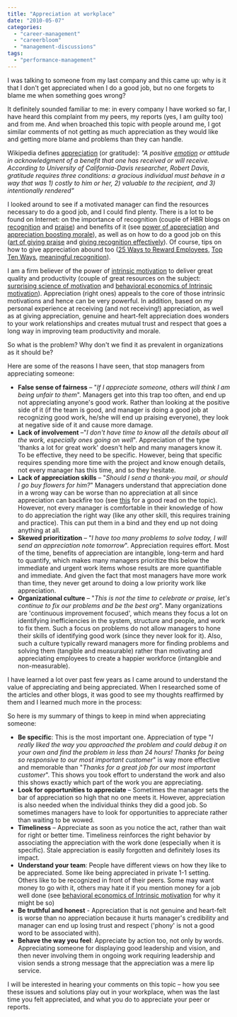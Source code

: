 ```yaml
---
title: "Appreciation at workplace"
date: "2010-05-07"
categories: 
  - "career-management"
  - "careerbloom"
  - "management-discussions"
tags: 
  - "performance-management"
---
```


I was talking to someone from my last company and this came up: why is it that I don't get appreciated when I do a good job, but no one forgets to blame me when something goes wrong?

It definitely sounded familiar to me: in every company I have worked so far, I have heard this complaint from my peers, my reports (yes, I am guilty too) and from me. And when broached this topic with people around me, I got similar comments of not getting as much appreciation as they would like and getting more blame and problems than they can handle.

Wikipedia defines [appreciation](http://en.wikipedia.org/wiki/Gratitude) (or gratitude): _"A positive [emotion](http://en.wikipedia.org/wiki/Emotion "Emotion") or attitude in acknowledgment of a benefit that one has received or will receive. According to University of California-Davis researcher, Robert Davis, gratitude requires three conditions: a gracious individual must behave in a way that was 1) costly to him or her, 2) valuable to the recipient, and 3) intentionally rendered"_

I looked around to see if a motivated manager can find the resources necessary to do a good job, and I could find plenty. There is a lot to be found on Internet: on the importance of recognition (couple of HBR blogs on [recognition](http://blogs.hbr.org/hmu/2008/02/employee-recognition-and-rewar-1.html) and [praise](http://blogs.hbr.org/cs/2008/05/in_praise_of_praise.html)) and benefits of it (see [power of appreciation](http://advice.cio.com/meridith_levinson/every_day_should_be_employee_appreciation_day) and [appreciation boosting morale](http://job-satisfaction.suite101.com/article.cfm/employee_appreciation_improves_morale)), as well as on how to do a good job on this ([art of giving praise](http://blogs.hbr.org/demaio/2009/09/the-art-of-giving-praise.html) and [giving recognition effectively](http://blogs.hbr.org/hmu/2008/02/are-you-using-recognition-effe-1.html)). Of course, tips on how to give appreciation abound too ([25 Ways to Reward Employees](http://www.hrworld.com/features/25-employee-rewards/), [Top Ten Ways](http://humanresources.about.com/cs/rewardrecognition/a/appreciation.htm), [meaningful recognition](http://blogs.hbr.org/goldsmith/2007/09/how_do_i_provide_meaningful_re.html)).

I am a firm believer of the power of [intrinsic motivation](http://changingminds.org/explanations/theories/intrinsic_motivation.htm) to deliver great quality and productivity (couple of great resources on the subject: [surprising science of motivation](http://www.youtube.com/watch?v=rrkrvAUbU9Y&feature=PlayList&p=BB06ED8639A2503A&playnext=1&playnext_from=PL&index=19) and [behavioral economics of Intrinsic motivation](http://www.mondaydots.com/2009/09/behavioral-economics-of-intrinsic-motivation.html)). Appreciation (right ones) appeals to the core of those intrinsic motivations and hence can be very powerful. In addition, based on my personal experience at receiving (and not receiving!) appreciation, as well as at giving appreciation, genuine and heart-felt appreciation does wonders to your work relationships and creates mutual trust and respect that goes a long way in improving team productivity and morale.

So what is the problem? Why don't we find it as prevalent in organizations as it should be?

Here are some of the reasons I have seen, that stop managers from appreciating someone:

- **False sense of fairness** – "_If I appreciate someone, others will think I am being unfair to them_". Managers get into this trap too often, and end up not appreciating anyone's good work. Rather than looking at the positive side of it (if the team is good, and manager is doing a good job at recognizing good work, he/she will end up praising everyone), they look at negative side of it and cause more damage.
- **Lack of involvement** –"_I don't have time to know all the details about all the work, especially ones going on well_". Appreciation of the type 'thanks a lot for great work' doesn't help and many managers know it. To be effective, they need to be specific. However, being that specific requires spending more time with the project and know enough details, not every manager has this time, and so they hesitate.
- **Lack of appreciation skills** – "_Should I send a thank-you mail, or should I go buy flowers for him?_" Managers understand that appreciation done in a wrong way can be worse than no appreciation at all since appreciation can backfire too (see [this](https://www.myciscocommunity.com/community/innovators/blog/2010/03/04/is-your-employee-appreciation-backfiring) for a good read on the topic). However, not every manager is comfortable in their knowledge of how to do appreciation the right way (like any other skill, this requires training and practice). This can put them in a bind and they end up not doing anything at all.
- **Skewed prioritization** – "_I have too many problems to solve today, I will send an appreciation note tomorrow_". Appreciation requires effort. Most of the time, benefits of appreciation are intangible, long-term and hard to quantify, which makes many managers prioritize this below the immediate and urgent work items whose results are more quantifiable and immediate. And given the fact that most managers have more work than time, they never get around to doing a low priority work like appreciation.
- **Organizational culture** – "_This is not the time to celebrate or praise, let's continue to fix our problems and be the best org_". Many organizations are 'continuous improvement focused', which means they focus a lot on identifying inefficiencies in the system, structure and people, and work to fix them. Such a focus on problems do not allow managers to hone their skills of identifying good work (since they never look for it). Also, such a culture typically reward managers more for finding problems and solving them (tangible and measurable) rather than motivating and appreciating employees to create a happier workforce (intangible and non-measurable).

I have learned a lot over past few years as I came around to understand the value of appreciating and being appreciated. When I researched some of the articles and other blogs, it was good to see my thoughts reaffirmed by them and I learned much more in the process:

So here is my summary of things to keep in mind when appreciating someone:

- **Be specific**: This is the most important one. Appreciation of type "_I really liked the way you approached the problem and could debug it on your own and find the problem in less than 24 hours! Thanks for being so responsive to our most important customer_" is way more effective and memorable than "_Thanks for a great job for our most important customer_". This shows you took effort to understand the work and also this shows exactly which part of the work you are appreciating.
- **Look for opportunities to appreciate** – Sometimes the manager sets the bar of appreciation so high that no one meets it. However, appreciation is also needed when the individual thinks they did a good job. So sometimes managers have to look for opportunities to appreciate rather than waiting to be wowed.
- **Timeliness** – Appreciate as soon as you notice the act, rather than wait for right or better time. Timeliness reinforces the right behavior by associating the appreciation with the work done (especially when it is specific). Stale appreciation is easily forgotten and definitely loses its impact.
- **Understand your team**: People have different views on how they like to be appreciated. Some like being appreciated in private 1-1 setting. Others like to be recognized in front of their peers. Some may want money to go with it, others may hate it if you mention money for a job well done (see [behavioral economics of Intrinsic motivation](http://www.mondaydots.com/2009/09/behavioral-economics-of-intrinsic-motivation.html) for why it might be so)
- **Be truthful and honest** - Appreciation that is not genuine and heart-felt is worse than no appreciation because it hurts manager's credibility and manager can end up losing trust and respect ('phony' is not a good word to be associated with).
- **Behave the way you feel**: Appreciate by action too, not only by words. Appreciating someone for displaying good leadership and vision, and then never involving them in ongoing work requiring leadership and vision sends a strong message that the appreciation was a mere lip service.

I will be interested in hearing your comments on this topic – how you see these issues and solutions play out in your workplace, when was the last time you felt appreciated, and what you do to appreciate your peer or reports.
